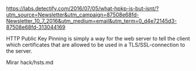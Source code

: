https://labs.detectify.com/2016/07/05/what-hpkp-is-but-isnt/?utm_source=Newsletter&utm_campaign=87508e68fd-Newsletter_10_7_2016&utm_medium=email&utm_term=0_d4e72145d3-87508e68fd-313044169

HTTP Public Key Pinning is simply a way for the web server to tell the client which certificates that are allowed to be used in a TLS/SSL-connection to the server.

Mirar hack/hsts.md
